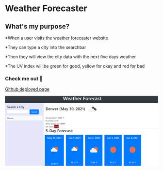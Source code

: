 # Weather Forecaster

## What's my purpose?
*When a user visits the weather forecaster website

*They can type a city into the searchbar

*Then they will view the city data with the next five days weather

*The UV index will be green for good, yellow for okay and red for bad

### Check me out 👀
[Github deployed page](https://aislynnrose.github.io/WeatherCheck/)

![Weather Snippet](/snippet.PNG)